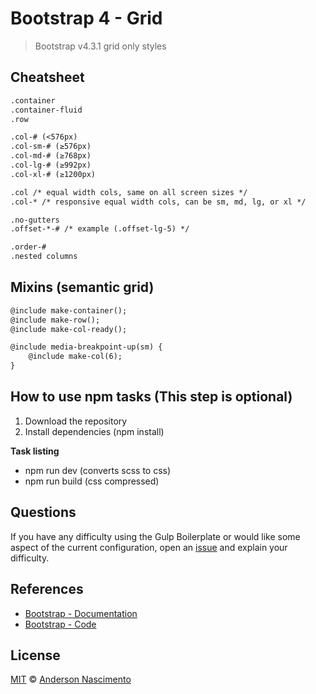 # Bootstrap 4 - Grid
> Bootstrap v4.3.1 grid only styles

## Cheatsheet
```txt
.container
.container-fluid
.row

.col-# (<576px)
.col-sm-# (≥576px)
.col-md-# (≥768px)
.col-lg-# (≥992px)
.col-xl-# (≥1200px)

.col /* equal width cols, same on all screen sizes */
.col-* /* responsive equal width cols, can be sm, md, lg, or xl */

.no-gutters 
.offset-*-# /* example (.offset-lg-5) */

.order-#
.nested columns
```

## Mixins (semantic grid)

```txt
@include make-container();
@include make-row();
@include make-col-ready();

@include media-breakpoint-up(sm) {
    @include make-col(6);
}
```

## How to use npm tasks (This step is optional) 

1. Download the repository
2. Install dependencies (npm install)

**Task listing**
- npm run dev (converts scss to css)
- npm run build (css compressed)

## Questions
If you have any difficulty using the Gulp Boilerplate or would like some aspect of the current configuration, open an [issue](https://github.com/theandersonn/bootstrap-4-grid/issues/new) and explain your difficulty.

## References
- [Bootstrap - Documentation](https://getbootstrap.com/docs/4.0/layout/grid/#grid-options)
- [Bootstrap - Code](https://github.com/twbs/bootstrap)


## License
[MIT](https://github.com/theandersonn/bootstrap-4-grid/blob/master/LICENSE.md) © [Anderson Nascimento](https://github.com/theandersonn)